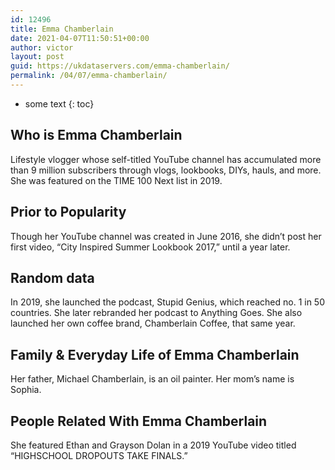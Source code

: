 ```yaml
---
id: 12496
title: Emma Chamberlain
date: 2021-04-07T11:50:51+00:00
author: victor
layout: post
guid: https://ukdataservers.com/emma-chamberlain/
permalink: /04/07/emma-chamberlain/
---
```


* some text
{: toc}


## Who is Emma Chamberlain



Lifestyle vlogger whose self-titled YouTube channel has accumulated more than 9 million subscribers through vlogs, lookbooks, DIYs, hauls, and more. She was featured on the TIME 100 Next list in 2019. 

                
                
                
## Prior to Popularity



Though her YouTube channel was created in June 2016, she didn&#8217;t post her first video, &#8220;City Inspired Summer Lookbook 2017,&#8221; until a year later.

                
                
                
## Random data



In 2019, she launched the podcast, Stupid Genius, which reached no. 1 in 50 countries. She later rebranded her podcast to Anything Goes. She also launched her own coffee brand, Chamberlain Coffee, that same year. 

                
                
                
## Family & Everyday Life of Emma Chamberlain



Her father, Michael Chamberlain, is an oil painter. Her mom&#8217;s name is Sophia.

                
                
                
## People Related With Emma Chamberlain



She featured Ethan and Grayson Dolan in a 2019 YouTube video titled &#8220;HIGHSCHOOL DROPOUTS TAKE FINALS.&#8221; 

                
              
            
          
          
          